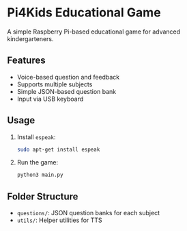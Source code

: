 # Pi4Kids Educational Game

A simple Raspberry Pi-based educational game for advanced kindergarteners.

## Features

- Voice-based question and feedback
- Supports multiple subjects
- Simple JSON-based question bank
- Input via USB keyboard

## Usage

1. Install `espeak`:
    ```bash
    sudo apt-get install espeak
    ```

2. Run the game:
    ```bash
    python3 main.py
    ```

## Folder Structure

- `questions/`: JSON question banks for each subject
- `utils/`: Helper utilities for TTS

